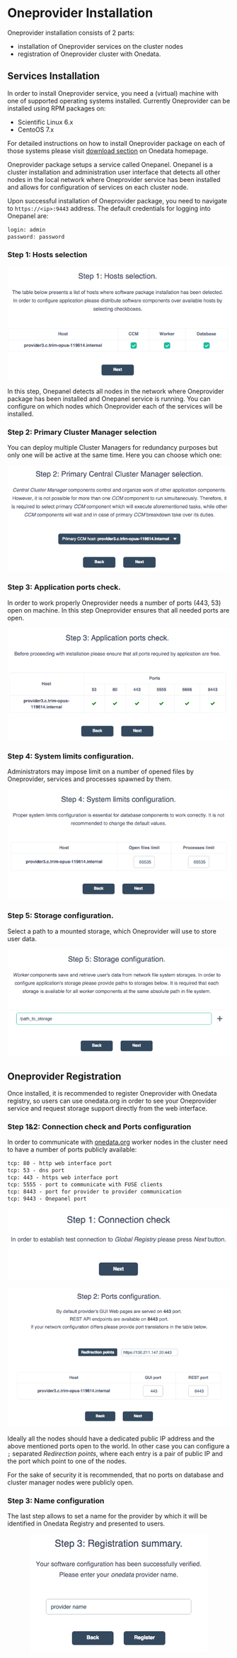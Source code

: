 # Oneprovider Installation

<!-- UNCOMMENT WHEN TUTORIALS FOR 3.0 ARE READY
> A detailed screencast presenting a single node installation of Oneprovider is located in the tutorials section.
-->

Oneprovider installation consists of 2 parts:
* installation of Oneprovider services on the cluster nodes
* registration of Oneprovider cluster with Onedata.

## Services Installation

In order to install Oneprovider service, you need a (virtual) machine with one of supported operating systems installed. Currently Oneprovider can be installed using RPM packages on:
* Scientific Linux 6.x
* CentoOS 7.x

For detailed instructions on how to install Oneprovider package on each of those systems please visit [download section](https://onedata.org/download) on Onedata homepage.

Oneprovider package setups a service called Onepanel. Onepanel is a cluster installation and administration user interface that detects all other nodes in the local network where Oneprovider service has been installed and allows for configuration of services on each cluster node.

Upon successful installation of Oneprovider package, you need to navigate to `https://<ip>:9443` address. The default credentials for logging into Onepanel are:
~~~
login: admin
password: password
~~~

### Step 1: Hosts selection

<p align="center"><img src="../img/admin/step1_host_selection.png"></p>

In this step, Onepanel detects all nodes in the network where Oneprovider package has been installed and Onepanel service is running. You can configure on which nodes which Oneprovider each of the services will be installed.


### Step 2: Primary Cluster Manager selection

You can deploy multiple Cluster Managers for redundancy purposes but only one will be active at the same time. Here you can choose which one:

<p align="center"><img src="../img/admin/step2_primary_cm_selection.png"></p>


### Step 3: Application ports check.

In order to work properly Oneprovider needs a number of ports (443, 53) open on machine. In this step Oneprovider ensures that all needed ports are open.

<p align="center"><img src="../img/admin/step3_ports_check.png"></p>


### Step 4: System limits configuration.

Administrators may impose limit on a number of opened files by Oneprovider, services and processes spawned by them.

<p align="center"><img src="../img/admin/step4_system_limists.png"></p>


### Step 5: Storage configuration.

Select a path to a mounted storage, which Oneprovider will use to store user data.

<p align="center"><img src="../img/admin/step5_path_to_storage.png"></p>


## Oneprovider Registration
Once installed, it is recommended to register Oneprovider with Onedata registry, so users can use onedata.org in order to see your Oneprovider service and request storage support directly from the web interface.

### Step 1&2: Connection check and Ports configuration

In order to communicate with [onedata.org](onedata.org) worker nodes in the cluster need to have a number of ports publicly available:
~~~
tcp: 80 - http web interface port
tcp: 53 - dns port
tcp: 443 - https web interface port
tcp: 5555 - port to communicate with FUSE clients
tcp: 8443 - port for provider to provider communication
tcp: 9443 - Onepanel port
~~~

<p align="center"><img src="../img/admin/rstrep1_info.png"></p>

<p align="center"><img src="../img/admin/rstep2_ports.png"></p>

Ideally all the nodes should have a dedicated public IP address and the above mentioned ports open to the world. In other case you can configure a `;` separated *Redirection points*, where each entry is a pair of public IP and the port which point to one of the nodes.

For the sake of security it is recommended, that no ports on database and cluster manager nodes were publicly open.


### Step 3: Name configuration
The last step allows to set a name for the provider by which it will be identified in Onedata Registry and presented to users.

<p align="center"><img src="../img/admin/rstep2_name.png"></p>
